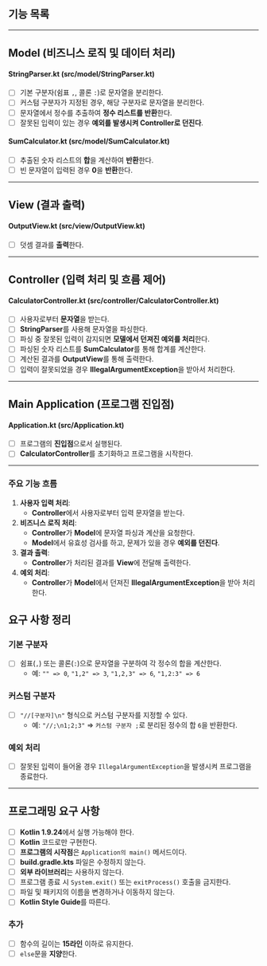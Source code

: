 ## 기능 목록

---

## **Model (비즈니스 로직 및 데이터 처리)**

#### StringParser.kt (src/model/StringParser.kt)
- [ ] 기본 구분자(쉼표 `,`, 콜론 `:`)로 문자열을 분리한다.
- [ ] 커스텀 구분자가 지정된 경우, 해당 구분자로 문자열을 분리한다.
- [ ] 문자열에서 정수를 추출하여 **정수 리스트를 반환**한다.
- [ ] 잘못된 입력이 있는 경우 **예외를 발생시켜 Controller로 던진다**.

#### SumCalculator.kt (src/model/SumCalculator.kt)
- [ ] 추출된 숫자 리스트의 **합**을 계산하여 **반환**한다.
- [ ] 빈 문자열이 입력된 경우 **0**을 **반환**한다.

---

## **View (결과 출력)**

#### OutputView.kt (src/view/OutputView.kt)
- [ ] 덧셈 결과를 **출력**한다.

---

## **Controller (입력 처리 및 흐름 제어)**

#### CalculatorController.kt (src/controller/CalculatorController.kt)
- [ ] 사용자로부터 **문자열**을 받는다.
- [ ] **StringParser**를 사용해 문자열을 파싱한다.
- [ ] 파싱 중 잘못된 입력이 감지되면 **모델에서 던져진 예외를 처리**한다.
- [ ] 파싱된 숫자 리스트를 **SumCalculator**를 통해 합계를 계산한다.
- [ ] 계산된 결과를 **OutputView**를 통해 출력한다.
- [ ] 입력이 잘못되었을 경우 **IllegalArgumentException**을 받아서 처리한다.

---

## **Main Application (프로그램 진입점)**

#### Application.kt (src/Application.kt)
- [ ] 프로그램의 **진입점**으로서 실행된다.
- [ ] **CalculatorController**를 초기화하고 프로그램을 시작한다.

---

### **주요 기능 흐름**
1. **사용자 입력 처리**:
   - **Controller**에서 사용자로부터 입력 문자열을 받는다.
2. **비즈니스 로직 처리**:
   - **Controller**가 **Model**에 문자열 파싱과 계산을 요청한다.
   - **Model**에서 유효성 검사를 하고, 문제가 있을 경우 **예외를 던진다**.
3. **결과 출력**:
   - **Controller**가 처리된 결과를 **View**에 전달해 출력한다.
4. **예외 처리**:
   - **Controller**가 **Model**에서 던져진 **IllegalArgumentException**을 받아 처리한다.

## 요구 사항 정리

### 기본 구분자
- [ ] 쉼표(`,`) 또는 콜론(`:`)으로 문자열을 구분하여 각 정수의 합을 계산한다.
  - 예: `"" => 0`, `"1,2" => 3`, `"1,2,3" => 6`, `"1,2:3" => 6`

### 커스텀 구분자
- [ ] `"//[구분자]\n"` 형식으로 커스텀 구분자를 지정할 수 있다.
  - 예: `"//;\n1;2;3"` => `커스텀 구분자 ;`로 분리된 정수의 합 `6`을 반환한다.

### 예외 처리
- [ ] 잘못된 입력이 들어올 경우 `IllegalArgumentException`을 발생시켜 프로그램을 종료한다.

---
## 프로그래밍 요구 사항
- [ ] **Kotlin 1.9.24**에서 실행 가능해야 한다.
- [ ] **Kotlin** 코드로만 구현한다.
- [ ] **프로그램의 시작점**은 `Application의 main()` 메서드이다.
- [ ] **build.gradle.kts** 파일은 수정하지 않는다.
- [ ] **외부 라이브러리**는 사용하지 않는다.
- [ ] 프로그램 종료 시 `System.exit()` 또는 `exitProcess()` 호출을 금지한다.
- [ ] 파일 및 패키지의 이름을 변경하거나 이동하지 않는다.
- [ ] **Kotlin Style Guide**를 따른다.

### 추가
- [ ] 함수의 길이는 **15라인** 이하로 유지한다.
- [ ] `else`문을 **지양**한다.
